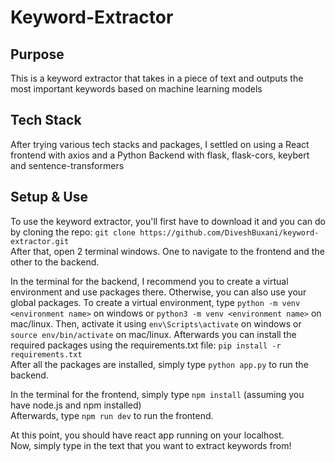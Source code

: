 # Keyword-Extractor
## Purpose
This is a keyword extractor that takes in a piece of text and outputs the most important keywords based on machine learning models

## Tech Stack
After trying various tech stacks and packages, I settled on using a React frontend with axios and a Python Backend with flask, flask-cors, keybert and sentence-transformers  

## Setup & Use
To use the keyword extractor, you'll first have to download it and you can do by cloning the repo: `git clone https://github.com/DiveshBuxani/keyword-extractor.git`  
After that, open 2 terminal windows. One to navigate to the frontend and the other to the backend.  

In the terminal for the backend, I recommend you to create a virtual environment and use packages there. Otherwise, you can also use your global packages. 
To create a virtual environment, type `python -m venv <environment name>` on windows or `python3 -m venv <environment name>` on mac/linux.
Then, activate it using `env\Scripts\activate` on windows or `source env/bin/activate` on mac/linux.
Afterwards you can install the required packages using the requirements.txt file: `pip install -r requirements.txt`  
After all the packages are installed, simply type `python app.py` to run the backend.

In the terminal for the frontend, simply type `npm install` (assuming you have node.js and npm installed)  
Afterwards, type `npm run dev` to run the frontend.  

At this point, you should have react app running on your localhost.  
Now, simply type in the text that you want to extract keywords from!



